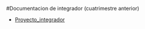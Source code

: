 #Documentacion de integrador (cuatrimestre anterior)

* [Proyecto_integrador](https://github.com/Netgineer0/IntegradorDocumentacion/blob/main/articulo.pdf)
